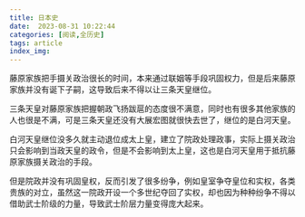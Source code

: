 ```yaml
---
title: 日本史
date:  2023-08-31 10:22:44
categories: [阅读,全历史]
tags: article
index_img: 
---
```

藤原家族把手摄关政治很长的时间，本来通过联姻等手段巩固权力，但是后来藤原家族并没有诞下子嗣，这导致后来不得以让三条天皇继位。

三条天皇对藤原家族把握朝政飞扬跋扈的态度很不满意，同时也有很多其他家族的人也很是不满，可是三条天皇还没有大展宏图就很快去世了，继位的是白河天皇。

白河天皇继位没多久就主动退位成太上皇，建立了院政处理政事，实际上摄关政治只会影响到当政天皇的政令，但是不会影响到太上皇，这也是白河天皇用于抵抗藤原家族摄关政治的手段。

但是院政并没有巩固皇权，反而引发了很多纷争，例如皇室争夺皇位和实权，各类贵族的对立，虽然这一院政开设一个多世纪夺回了实权，却也因为种种纷争不得以借助武士阶级的力量，导致武士阶层力量变得庞大起来。